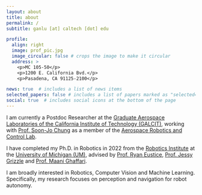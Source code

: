 ```yaml
---
layout: about
title: about
permalink: /
subtitle: ganlu [at] caltech [dot] edu

profile:
  align: right
  image: prof_pic.jpg
  image_circular: false # crops the image to make it circular
  address: >
    <p>MC 105-50</p>
    <p>1200 E. California Bvd.</p>
    <p>Pasadena, CA 91125-2100</p>

news: true  # includes a list of news items
selected_papers: false # includes a list of papers marked as "selected={true}"
social: true  # includes social icons at the bottom of the page
---
```


I am currently a Postdoc Researcher at the [Graduate Aerospace Laboratories of the California Institute of Technology (GALCIT)](https://galcit.caltech.edu/), working with [Prof. Soon-Jo Chung](https://galcit.caltech.edu/people/sjchung) as a member of the [Aerospace Robotics and Control Lab](http://aerospacerobotics.caltech.edu/).

I have completed my Ph.D. in Robotics in 2022 from the [Robotics Institute](https://robotics.umich.edu/) at the [University of Michigan (UM)](https://umich.edu/), advised by [Prof. Ryan Eustice](http://robots.engin.umich.edu/~ryan/), [Prof. Jessy Grizzle](https://ece.umich.edu/faculty/grizzle/) and [Prof. Maani Ghaffari](https://curly.engin.umich.edu/people#h.7jd25w55csv).

I am broadly interested in Robotics, Computer Vision and Machine Learning. Specifically, my research focuses on perception and navigation for robot autonomy.
